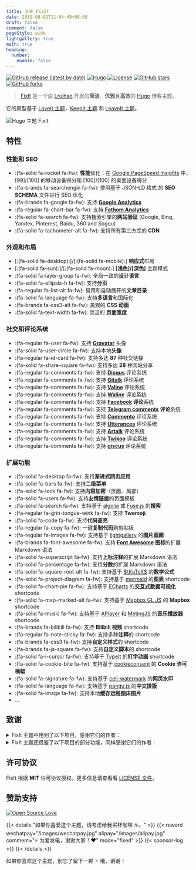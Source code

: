 ```yaml
---
title: 关于 FixIt
date: 2019-08-02T11:04:49+08:00
draft: false
comment: false
pageStyle: wide
lightgallery: true
math: true
heading:
  number:
    enable: false
---
```


[![GitHub release (latest by date)](https://img.shields.io/github/v/release/hugo-fixit/FixIt?style=flat)](https://github.com/hugo-fixit/FixIt/releases)
[![Hugo](https://img.shields.io/badge/Hugo-%5E0.112.0-ff4088?style=flat&logo=hugo)](https://gohugo.io/)
[![License](https://img.shields.io/github/license/hugo-fixit/FixIt?style=flat)](https://github.com/hugo-fixit/FixIt/blob/master/LICENSE)
[![GitHub stars](https://img.shields.io/github/stars/hugo-fixit/FixIt?style=social)](https://github.com/hugo-fixit/FixIt)
[![GitHub forks](https://img.shields.io/github/forks/hugo-fixit/FixIt?style=social)](https://github.com/hugo-fixit/FixIt/fork)

> [FixIt](https://github.com/hugo-fixit/FixIt) 是一个由 [Lruihao](https://github.com/Lruihao '在 GitHub 上关注我') 开发的**简洁**、**优雅**且**高效**的 [Hugo](https://gohugo.io/) 博客主题。

它的原型基于 [LoveIt 主题](https://github.com/dillonzq/LoveIt)，[KeepIt 主题](https://github.com/Fastbyte01/KeepIt) 和 [LeaveIt 主题](https://github.com/liuzc/LeaveIt)。

![Hugo 主题 FixIt](/images/apple-devices-preview.webp "一个简洁、优雅且高效的 Hugo 主题")

## 特性

### 性能和 SEO

- :(fa-solid fa-rocket fa-fw): **性能**优化：在 [Google PageSpeed Insights](https://developers.google.com/speed/pagespeed/insights) 中， [99]/[100] 的移动设备得分和 [100]/[100] 的桌面设备得分
- :(fa-brands fa-searchengin fa-fw): 使用基于 JSON-LD 格式 的 **SEO SCHEMA** 文件进行 SEO 优化
- :(fa-brands fa-google fa-fw): 支持 **[Google Analytics](https://analytics.google.com/analytics)**
- :(fa-regular fa-chart-bar fa-fw): 支持 **[Fathom Analytics](https://usefathom.com/)**
- :(fa-solid fa-search fa-fw): 支持搜索引擎的**网站验证** (Google, Bing, Yandex, Pinterest, Baidu, 360 and Sogou)
- :(fa-solid fa-tachometer-alt fa-fw): 支持所有第三方库的 **CDN**

### 外观和布局

- [:(fa-solid fa-desktop):]/[:(fa-solid fa-mobile):] **响应式**布局
- [:(fa-solid fa-sun):]/[:(fa-solid fa-moon):] **[浅色]/[深色]** 主题模式
- :(fa-solid fa-layer-group fa-fw): 全局一致的**设计语言**
- :(fa-solid fa-ellipsis-h fa-fw): 支持**分页**
- :(fa-regular fa-list-alt fa-fw): 易用和自动展开的**文章目录**
- :(fa-solid fa-language fa-fw): 支持**多语言**和国际化
- :(fa-brands fa-css3-alt fa-fw): 美观的 **CSS 动画**
- :(fa-solid fa-text-width fa-fw): 灵活的 **页面宽度**

### 社交和评论系统

- :(fa-regular fa-user fa-fw): 支持 **[Gravatar](https://gravatar.com)** 头像
- :(fa-solid fa-user-circle fa-fw): 支持本地**头像**
- :(fa-regular fa-id-card fa-fw): 支持多达 **87** 种社交链接
- :(fa-solid fa-share-square fa-fw): 支持多达 **28** 种网站分享
- :(fa-regular fa-comments fa-fw): 支持 **[Disqus](https://disqus.com)** 评论系统
- :(fa-regular fa-comments fa-fw): 支持 **[Gitalk](https://github.com/gitalk/gitalk)** 评论系统
- :(fa-regular fa-comments fa-fw): 支持 **[Valine](https://valine.js.org/)** 评论系统
- :(fa-regular fa-comments fa-fw): 支持 **[Waline](https://waline.js.org/)** 评论系统
- :(fa-regular fa-comments fa-fw): 支持 **[Facebook](https://developers.facebook.com/docs/plugins/comments/) 评论**系统
- :(fa-regular fa-comments fa-fw): 支持 **[Telegram comments](https://comments.app/) 评论**系统
- :(fa-regular fa-comments fa-fw): 支持 **[Commento](https://commento.io/)** 评论系统
- :(fa-regular fa-comments fa-fw): 支持 **[Utterances](https://utteranc.es/)** 评论系统
- :(fa-regular fa-comments fa-fw): 支持 **[Artalk](https://artalk.js.org/)** 评论系统
- :(fa-regular fa-comments fa-fw): 支持 **[Twikoo](https://twikoo.js.org/)** 评论系统
- :(fa-regular fa-comments fa-fw): 支持 **[giscus](https://giscus.app/zh-CN/)** 评论系统

### 扩展功能

- :(fa-solid fa-desktop fa-fw): 支持**渐进式网页应用**
- :(fa-solid fa-bars fa-fw): 支持**二级菜单**
- :(fa-solid fa-lock fa-fw): 支持**内容加密**（页面、局部）
- :(fa-solid fa-users fa-fw): 支持**友情链接**的页面模板
- :(fa-solid fa-search fa-fw): 支持基于 [algolia](https://www.algolia.com/) 或 [Fuse.js](https://fusejs.io/) 的**搜索**
- :(fa-regular fa-grin-tongue-wink fa-fw): 支持 **Twemoji**
- :(fa-solid fa-code fa-fw): 支持**代码高亮**
- :(fa-regular fa-copy fa-fw): 一键**复制代码**到剪贴板
- :(fa-regular fa-images fa-fw): 支持基于 [lightgallery](https://github.com/sachinchoolur/lightgallery) 的**图片画廊**
- :(fa-brands fa-font-awesome fa-fw): 支持 **[Font Awesome](https://fontawesome.com/) 图标**的扩展 Markdown 语法
- :(fa-solid fa-superscript fa-fw): 支持**上标注释**的扩展 Markdown 语法
- :(fa-solid fa-percentage fa-fw): 支持**分数**的扩展 Markdown 语法
- :(fa-solid fa-square-root-alt fa-fw): 支持基于 [$\KaTeX$](https://katex.org/) 的**数学公式**
- :(fa-solid fa-project-diagram fa-fw): 支持基于 [mermaid](https://github.com/knsv/mermaid) 的**图表** shortcode
- :(fa-solid fa-chart-pie fa-fw): 支持基于 [ECharts](https://echarts.apache.org/) 的**交互式数据可视化** shortcode
- :(fa-solid fa-map-marked-alt fa-fw): 支持基于 [Mapbox GL JS](https://docs.mapbox.com/mapbox-gl-js) 的 **Mapbox** shortcode
- :(fa-solid fa-music fa-fw): 支持基于 [APlayer](https://github.com/MoePlayer/APlayer) 和 [MetingJS](https://github.com/metowolf/MetingJS) 的**音乐播放器** shortcode
- :(fa-brands fa-bilibili fa-fw): 支持 **Bilibili 视频** shortcode
- :(fa-regular fa-note-sticky fa-fw): 支持多种**注释**的 shortcode
- :(fa-brands fa-css3 fa-fw): 支持**自定义样式**的 shortcode
- :(fa-brands fa-js-square fa-fw): 支持**自定义脚本**的 shortcode
- :(fa-solid fa-i-cursor fa-fw): 支持基于 [TypeIt](https://typeitjs.com/) 的**打字动画** shortcode
- :(fa-solid fa-cookie-bite fa-fw): 支持基于 [cookieconsent](https://github.com/osano/cookieconsent) 的 **Cookie 许可横幅**
- :(fa-solid fa-signature fa-fw): 支持基于 [cell-watermark](https://github.com/Lruihao/watermark) 的**网页水印**
- :(fa-solid fa-language fa-fw): 支持基于 [pangu.js](https://github.com/vinta/pangu.js) 的**中文排版**
- :(fa-solid fa-image fa-fw): 支持本地**缓存远程图床图片**
- ...

## 致谢

<details>
<summary>FixIt 主题中用到了以下项目，感谢它们的作者：</summary>

- [normalize.css](https://github.com/necolas/normalize.css)
- [Font Awesome](https://fontawesome.com/)
- [Simple Icons](https://github.com/simple-icons/simple-icons)
- [Animate.css](https://daneden.github.io/animate.css/)
- [autocomplete-js](https://github.com/algolia/autocomplete)
- [algoliasearch](https://github.com/algolia/algoliasearch-client-javascript)
- [Fuse.js](https://fusejs.io/)
- [object-fit-images](https://github.com/fregante/object-fit-images)
- [Twemoji](https://github.com/twitter/twemoji)
- [emoji-data](https://github.com/iamcal/emoji-data)
- [lightgallery](https://github.com/sachinchoolur/lightgallery)
- [Sharer.js](https://github.com/ellisonleao/sharer.js)
- [TypeIt](https://typeitjs.com/)
- [$\KaTeX$](https://katex.org/)
- [mermaid](https://github.com/mermaid-js/mermaid)
- [ECharts](https://echarts.apache.org/)
- [Mapbox GL JS](https://docs.mapbox.com/mapbox-gl-js)
- [APlayer](https://github.com/MoePlayer/APlayer)
- [MetingJS](https://github.com/metowolf/MetingJS)
- [Gitalk](https://github.com/gitalk/gitalk)
- [Valine](https://valine.js.org/)
- [cookieconsent](https://github.com/osano/cookieconsent)
- [cell-watermark](https://github.com/Lruihao/watermark)
- [不蒜子](http://busuanzi.ibruce.info/)
- [pangu.js](https://github.com/vinta/pangu.js)
- [Artalk](https://artalk.js.org/)
- [Waline](https://waline.js.org/)
- [Twikoo](https://twikoo.js.org/)
- [github-corners](https://github.com/tholman/github-corners)
- [giscus](https://giscus.app/zh-CN)
- [crypto-js](https://github.com/brix/crypto-js)
- [vConsole](https://github.com/Tencent/vConsole)
- [eruda](https://github.com/liriliri/eruda)
- [pace](https://github.com/CodeByZach/pace)

</details>

<details>
<summary>FixIt 主题还借鉴了以下项目的部分功能，同样感谢它们的作者：</summary>

- [DoIt](https://github.com/HEIGE-PCloud/DoIt)
- [NexT](https://github.com/next-theme/hexo-theme-next)

</details>

## 许可协议

FixIt 根据 **MIT** 许可协议授权。更多信息请查看看 [LICENSE 文件](https://github.com/hugo-fixit/FixIt/blob/master/LICENSE)。

## 赞助支持

[![Open Source Love](https://badges.frapsoft.com/os/v1/open-source.svg?v=103)](https://github.com/hugo-fixit/FixIt)

{{< details "如果你喜爱这个主题，请考虑给我买杯咖啡 ☕️。" >}}
{{< reward wechatpay="/images/wechatpay.jpg" alipay="/images/alipay.jpg" comment="⚡️ 为爱发电，谢谢大家！❤️" mode="fixed" >}}
{{< sponsor-log >}}
{{< /details >}}

如果你喜欢这个主题，别忘了留下一颗 ⭐️ 哦，谢谢！
